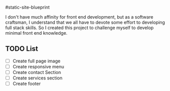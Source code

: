 #static-site-blueprint

I don't have much affinity for front end development, but as a software craftsman, I understand that we all have to devote some effort to developing full stack skills. So I created this project to challenge myself to develop minimal front end knowledge.

## TODO List

- [ ] Create full page image
- [ ] Create responsive menu
- [ ] Create contact Section
- [ ] Create services section 
- [ ] Create footer